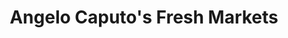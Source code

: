 ---
title: "Angelo Caputo's Fresh Markets"
url: /elmwood-park/angelo-caputos-fresh-markets/
shop: Supermarkt
---